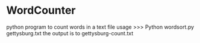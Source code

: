 # WordCounter
python program to count words in a text file
usage >>> Python wordsort.py gettysburg.txt
the output is to gettysburg-count.txt
